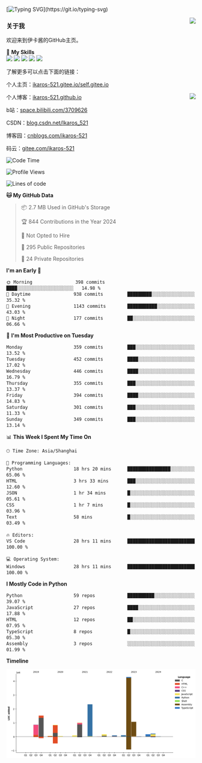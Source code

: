 [![Typing SVG](https://readme-typing-svg.herokuapp.com?size=25&duration=3000&color=8C43EA&vCenter=true&width=200&height=40&lines=Hi+Welcome+%F0%9F%91%8B%F0%9F%8F%BB;I'm+Love丶伊卡洛斯~~)](https://git.io/typing-svg)

<a href="#">
  <img align="right" src="https://github-readme-stats.vercel.app/api?username=Ikaros-521&count_private=true&show_icons=true&bg_color=15,f2f7fd,E0EAFC" />
</a>

### 关于我

欢迎来到伊卡酱的GitHub主页。

🌟 **My Skills**  
![](https://img.shields.io/badge/-C-A8B9CC?style=flat-square&logo=C&logoColor=fff)
![](https://img.shields.io/badge/-Python-3776AB?style=flat-square&logo=Python&logoColor=fff)
![](https://img.shields.io/badge/-JavaScript-F7DF1E?style=flat-square&logo=JavaScript&logoColor=fff)
![](https://img.shields.io/badge/-C++-00599C?style=flat-square&logo=Cpp&logoColor=fff)
![](https://img.shields.io/badge/-Linux-000000?style=flat-square&logo=Linux&logoColor=fff)

了解更多可以点击下面的链接：  

个人主页：[ikaros-521.gitee.io/self.gitee.io](https://ikaros-521.gitee.io/self.gitee.io/)  

<img align='right' src="https://github.com/Ikaros-521/Ikaros-521/assets/40910637/3a5e50bc-91dc-4aa5-b7a0-8b27ad1c2b33" height="330">

个人博客：[ikaros-521.github.io](https://ikaros-521.github.io/)  

b站：[space.bilibili.com/3709626](https://space.bilibili.com/3709626)  

CSDN：[blog.csdn.net/Ikaros_521](https://blog.csdn.net/Ikaros_521)  

博客园：[cnblogs.com/ikaros-521](https://www.cnblogs.com/ikaros-521)  

码云：[gitee.com/ikaros-521](https://gitee.com/ikaros-521)  


<!--START_SECTION:waka-->
![Code Time](http://img.shields.io/badge/Code%20Time-1%2C566%20hrs%2017%20mins-blue)

![Profile Views](http://img.shields.io/badge/Profile%20Views-7-blue)

![Lines of code](https://img.shields.io/badge/From%20Hello%20World%20I%27ve%20Written-12.9%20million%20lines%20of%20code-blue)

**🐱 My GitHub Data** 

> 📦 2.7 MB Used in GitHub's Storage 
 > 
> 🏆 844 Contributions in the Year 2024
 > 
> 🚫 Not Opted to Hire
 > 
> 📜 295 Public Repositories 
 > 
> 🔑 24 Private Repositories 
 > 
**I'm an Early 🐤** 

```text
🌞 Morning                398 commits         ████░░░░░░░░░░░░░░░░░░░░░   14.98 % 
🌆 Daytime                938 commits         █████████░░░░░░░░░░░░░░░░   35.32 % 
🌃 Evening                1143 commits        ███████████░░░░░░░░░░░░░░   43.03 % 
🌙 Night                  177 commits         ██░░░░░░░░░░░░░░░░░░░░░░░   06.66 % 
```
📅 **I'm Most Productive on Tuesday** 

```text
Monday                   359 commits         ███░░░░░░░░░░░░░░░░░░░░░░   13.52 % 
Tuesday                  452 commits         ████░░░░░░░░░░░░░░░░░░░░░   17.02 % 
Wednesday                446 commits         ████░░░░░░░░░░░░░░░░░░░░░   16.79 % 
Thursday                 355 commits         ███░░░░░░░░░░░░░░░░░░░░░░   13.37 % 
Friday                   394 commits         ████░░░░░░░░░░░░░░░░░░░░░   14.83 % 
Saturday                 301 commits         ███░░░░░░░░░░░░░░░░░░░░░░   11.33 % 
Sunday                   349 commits         ███░░░░░░░░░░░░░░░░░░░░░░   13.14 % 
```


📊 **This Week I Spent My Time On** 

```text
🕑︎ Time Zone: Asia/Shanghai

💬 Programming Languages: 
Python                   18 hrs 20 mins      ████████████████░░░░░░░░░   65.06 % 
HTML                     3 hrs 33 mins       ███░░░░░░░░░░░░░░░░░░░░░░   12.60 % 
JSON                     1 hr 34 mins        █░░░░░░░░░░░░░░░░░░░░░░░░   05.61 % 
CSS                      1 hr 7 mins         █░░░░░░░░░░░░░░░░░░░░░░░░   03.96 % 
Text                     58 mins             █░░░░░░░░░░░░░░░░░░░░░░░░   03.49 % 

🔥 Editors: 
VS Code                  28 hrs 11 mins      █████████████████████████   100.00 % 

💻 Operating System: 
Windows                  28 hrs 11 mins      █████████████████████████   100.00 % 
```

**I Mostly Code in Python** 

```text
Python                   59 repos            ██████████░░░░░░░░░░░░░░░   39.07 % 
JavaScript               27 repos            ████░░░░░░░░░░░░░░░░░░░░░   17.88 % 
HTML                     12 repos            ██░░░░░░░░░░░░░░░░░░░░░░░   07.95 % 
TypeScript               8 repos             █░░░░░░░░░░░░░░░░░░░░░░░░   05.30 % 
Assembly                 3 repos             ░░░░░░░░░░░░░░░░░░░░░░░░░   01.99 % 
```



**Timeline**

![Lines of Code chart](https://raw.githubusercontent.com/Ikaros-521/Ikaros-521/main/assets/bar_graph.png)


<!--END_SECTION:waka-->


<!--
**Ikaros-521/Ikaros-521** is a ✨ _special_ ✨ repository because its `README.md` (this file) appears on your GitHub profile.

Here are some ideas to get you started:

- 🔭 I’m currently working on ...
- 🌱 I’m currently learning ...
- 👯 I’m looking to collaborate on ...
- 🤔 I’m looking for help with ...
- 💬 Ask me about ...
- 📫 How to reach me: ...
- 😄 Pronouns: ...
- ⚡ Fun fact: ...
-->
